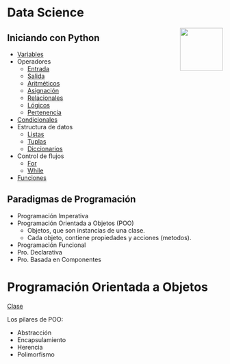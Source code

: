 # Data Science

<img align="right" width="100" height="100" src="https://upload.wikimedia.org/wikipedia/commons/thumb/1/1f/Python_logo_01.svg/2048px-Python_logo_01.svg.png">

## Iniciando con Python

- [Variables](variables.py)
- Operadores
  - [Entrada](operadores/entrada.py)
  - [Salida](operadores/salida.py)
  - [Aritméticos](operadores/aritmeticos.py)
  - [Asignación](operadores/asignacion.py)
  - [Relacionales](operadores/relacionales.py)
  - [Lógicos](operadores/logicos.py)
  - [Pertenencia](operadores/pertenencias.py)
- [Condicionales](condicionales.py)
- Estructura de datos
  - [Listas](estructuras_datos/listas.py)
  - [Tuplas](estructuras_datos/tuplas.py)
  - [Diccionarios](estructuras_datos/diccionarios.py)
- Control de flujos
  - [For](control_flujos/for.py)
  - [While](control_flujos/while.py)
- [Funciones](funciones.py)

## Paradigmas de Programación

- Programación Imperativa
- Programación Orientada a Objetos (POO)
  - Objetos, que son instancias de una clase.
  - Cada objeto, contiene propiedades y acciones (metodos).
- Programación Funcional
- Pro. Declarativa
- Pro. Basada en Componentes

# Programación Orientada a Objetos

[Clase](poo/main.py)

Los pilares de POO:

- Abstracción
- Encapsulamiento
- Herencia
- Polimorfismo